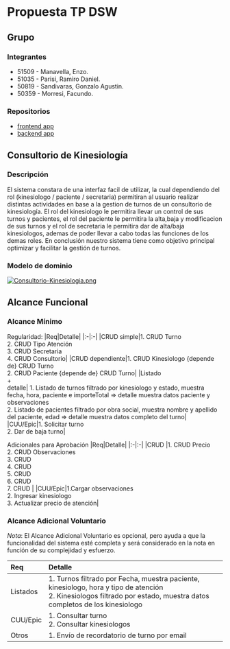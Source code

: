 # Propuesta TP DSW

## Grupo
### Integrantes
* 51509 - Manavella, Enzo.
* 51035 - Parisi, Ramiro Daniel.
* 50819 - Sandivaras, Gonzalo Agustin.
* 50359 - Morresi, Facundo.
  

### Repositorios
* [frontend app](https://github.com/Ramiroparisi/Frontend-ConsultorioKinseiologia)
* [backend app](https://github.com/Morre21/Backend-ConsultorioKinesiologia)


## Consultorio de Kinesiología
### Descripción
El sistema constara de una interfaz facil de utilizar, la cual dependiendo del rol (kinesiologo / paciente / secretaria) permitiran al usuario realizar distintas actividades en base a la gestion de turnos de un consultorio de kinesiología. El rol del kinesiologo le permitira llevar un control de sus turnos y pacientes, el rol del paciente le permitira la alta,baja y modificacion de sus turnos y el rol de secretaria le permitira dar de alta/baja kinesiologos, ademas de poder llevar a cabo todas las funciones de los demas roles. En conclusión nuestro sistema tiene como objetivo principal optimizar y facilitar la gestión de turnos.  


### Modelo de dominio 
[![Consultorio-Kinesiologia.png](https://i.postimg.cc/W39v18Lj/Consultorio-Kinesiologia.png)](https://postimg.cc/8Jr3yhzn)


## Alcance Funcional 

### Alcance Mínimo



Regularidad:
|Req|Detalle|
|:-|:-|
|CRUD simple|1. CRUD Turno<br>2. CRUD Tipo Atención<br>3. CRUD Secretaria<br>4. CRUD Consultorio|
|CRUD dependiente|1. CRUD Kinesiologo {depende de} CRUD Turno <br>2. CRUD Paciente {depende de} CRUD Turno|
|Listado<br>+<br>detalle| 1. Listado de turnos filtrado por kinesiologo y estado, muestra fecha, hora, paciente e importeTotal => detalle muestra datos paciente y observaciones <br> 2. Listado de pacientes filtrado por obra social, muestra nombre y apellido del paciente, edad => detalle muestra datos completo del turno|
|CUU/Epic|1. Solicitar turno<br>2. Dar de baja turno|


Adicionales para Aprobación
|Req|Detalle|
|:-|:-|
|CRUD |1. CRUD Precio <br>2. CRUD Observaciones<br>3. CRUD <br>4. CRUD <br>5. CRUD <br>6. CRUD <br>7. CRUD |
|CUU/Epic|1.Cargar observaciones<br>2. Ingresar kinesiologo<br>3. Actualizar precio de atención|


### Alcance Adicional Voluntario

*Nota*: El Alcance Adicional Voluntario es opcional, pero ayuda a que la funcionalidad del sistema esté completa y será considerado en la nota en función de su complejidad y esfuerzo.

|Req|Detalle|
|:-|:-|
|Listados |1. Turnos filtrado por Fecha, muestra paciente, kinesiologo, hora y tipo de atención <br>2. Kinesiologos filtrado por estado, muestra datos completos de los kinesiologo|
|CUU/Epic|1. Consultar turno  <br>2. Consultar kinesiologos|
|Otros|1. Envío de recordatorio de turno por email|

